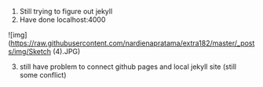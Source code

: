 1. Still trying to figure out jekyll
2. Have done localhost:4000

![img](https://raw.githubusercontent.com/nardienapratama/extra182/master/_posts/img/Sketch (4).JPG)

3. still have problem to connect github pages and local jekyll site (still some conflict)
